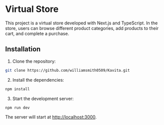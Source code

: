 # Virtual Store

This project is a virtual store developed with Next.js and TypeScript. In the store, users can browse different product categories, add products to their cart, and complete a purchase.

## Installation

1. Clone the repository:

```bash
git clone https://github.com/williamsmith0509/Kavita.git
```

2. Install the dependencies:

```bash
npm install
```

3. Start the development server:

```bash
npm run dev
```

The server will start at [http://localhost:3000](http://localhost:3000).
